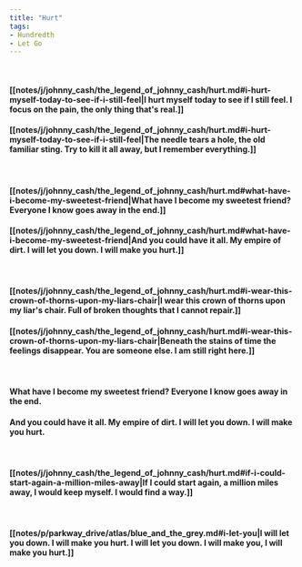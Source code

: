 ```yaml
---
title: "Hurt"
tags:
- Hundredth
- Let Go
---
```

&nbsp;
#### [[notes/j/johnny_cash/the_legend_of_johnny_cash/hurt.md#i-hurt-myself-today-to-see-if-i-still-feel|I hurt myself today to see if I still feel. I focus on the pain, the only thing that's real.]]
#### [[notes/j/johnny_cash/the_legend_of_johnny_cash/hurt.md#i-hurt-myself-today-to-see-if-i-still-feel|The needle tears a hole, the old familiar sting. Try to kill it all away, but I remember everything.]]
&nbsp;
#### [[notes/j/johnny_cash/the_legend_of_johnny_cash/hurt.md#what-have-i-become-my-sweetest-friend|What have I become my sweetest friend? Everyone I know goes away in the end.]]
#### [[notes/j/johnny_cash/the_legend_of_johnny_cash/hurt.md#what-have-i-become-my-sweetest-friend|And you could have it all. My empire of dirt. I will let you down. I will make you hurt.]]
&nbsp;
#### [[notes/j/johnny_cash/the_legend_of_johnny_cash/hurt.md#i-wear-this-crown-of-thorns-upon-my-liars-chair|I wear this crown of thorns upon my liar's chair. Full of broken thoughts that I cannot repair.]]
#### [[notes/j/johnny_cash/the_legend_of_johnny_cash/hurt.md#i-wear-this-crown-of-thorns-upon-my-liars-chair|Beneath the stains of time the feelings disappear. You are someone else. I am still right here.]]
&nbsp;
#### What have I become my sweetest friend? Everyone I know goes away in the end.
#### And you could have it all. My empire of dirt. I will let you down. I will make you hurt.
&nbsp;
#### [[notes/j/johnny_cash/the_legend_of_johnny_cash/hurt.md#if-i-could-start-again-a-million-miles-away|If I could start again, a million miles away, I would keep myself. I would find a way.]]
&nbsp;
#### [[notes/p/parkway_drive/atlas/blue_and_the_grey.md#i-let-you|I will let you down. I will make you hurt. I will let you down. I will make you, I will make you hurt.]]
